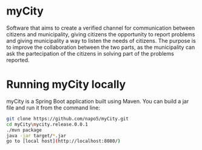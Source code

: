 # myCity

Software that aims to create a verified channel for communication between citizens and municipality, giving citizens the opportunity to report problems and giving municipality a way to listen the needs of citizens.
The purpose is to improve the collaboration between the two parts, as the municipality can ask the partecipation of the citizens in solving part of the problems reported.

# Running myCity locally

myCity is a Spring Boot application built using Maven. You can build a jar file and run it from the command line:

```sh
git clone https://github.com/napo5/myCity.git
cd myCity\mycity.release.0.0.1
./mvn package
java -jar target/*.jar
go to [local host](http://localhost:8080/)
```
